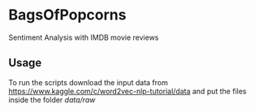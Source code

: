# BagsOfPopcorns
Sentiment Analysis with IMDB movie reviews

## Usage
To run the scripts download the input data from https://www.kaggle.com/c/word2vec-nlp-tutorial/data and put the files inside the folder
_data/raw_
